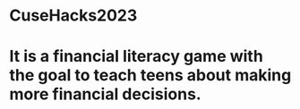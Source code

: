 # CuseHacks2023

# It is a financial literacy game with the goal to teach teens about making more financial decisions. 
